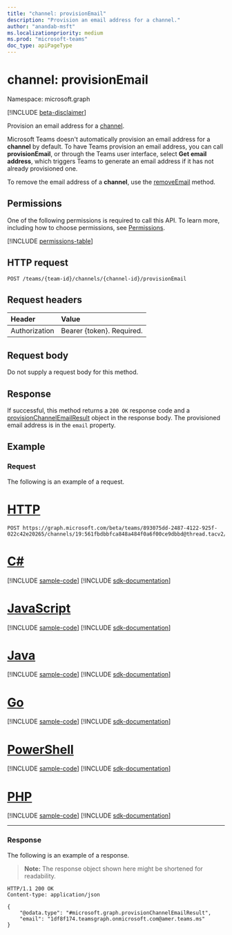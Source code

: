 ```yaml
---
title: "channel: provisionEmail"
description: "Provision an email address for a channel."
author: "anandab-msft"
ms.localizationpriority: medium
ms.prod: "microsoft-teams"
doc_type: apiPageType
---
```


# channel: provisionEmail

Namespace: microsoft.graph

[!INCLUDE [beta-disclaimer](../../includes/beta-disclaimer.md)]

Provision an email address for a [channel](../resources/channel.md).

Microsoft Teams doesn't automatically provision an email address for a **channel** by default. To have Teams provision an email address, you can call **provisionEmail**, or through the Teams user interface, select **Get email address**, which triggers Teams to generate an email address if it has not already provisioned one.

To remove the email address of a **channel**, use the [removeEmail](channel-removeemail.md) method.

## Permissions

One of the following permissions is required to call this API. To learn more, including how to choose permissions, see [Permissions](/graph/permissions-reference).

<!-- { "blockType": "permissions", "name": "channel_provisionemail" } -->
[!INCLUDE [permissions-table](../includes/permissions/channel-provisionemail-permissions.md)]

## HTTP request
<!-- { "blockType": "ignored" } -->
```http
POST /teams/{team-id}/channels/{channel-id}/provisionEmail
```
## Request headers
| Header        | Value                     |
| :------------ | :------------------------ |
| Authorization | Bearer {token}. Required. |

## Request body

Do not supply a request body for this method.

## Response

If successful, this method returns a `200 OK` response code and a [provisionChannelEmailResult](../resources/provisionChannelEmailResult.md) object in the response body. The provisioned email address is in the `email` property.

## Example
### Request
The following is an example of a request.

# [HTTP](#tab/http)
<!-- {
  "blockType": "request",
  "sampleKeys": ["893075dd-2487-4122-925f-022c42e20265", "19:561fbdbbfca848a484f0a6f00ce9dbbd@thread.tacv2"],
  "name": "channel_provisionemail"
}
-->
```http
POST https://graph.microsoft.com/beta/teams/893075dd-2487-4122-925f-022c42e20265/channels/19:561fbdbbfca848a484f0a6f00ce9dbbd@thread.tacv2/provisionEmail
```

# [C#](#tab/csharp)
[!INCLUDE [sample-code](../includes/snippets/csharp/channel-provisionemail-csharp-snippets.md)]
[!INCLUDE [sdk-documentation](../includes/snippets/snippets-sdk-documentation-link.md)]

# [JavaScript](#tab/javascript)
[!INCLUDE [sample-code](../includes/snippets/javascript/channel-provisionemail-javascript-snippets.md)]
[!INCLUDE [sdk-documentation](../includes/snippets/snippets-sdk-documentation-link.md)]

# [Java](#tab/java)
[!INCLUDE [sample-code](../includes/snippets/java/channel-provisionemail-java-snippets.md)]
[!INCLUDE [sdk-documentation](../includes/snippets/snippets-sdk-documentation-link.md)]

# [Go](#tab/go)
[!INCLUDE [sample-code](../includes/snippets/go/channel-provisionemail-go-snippets.md)]
[!INCLUDE [sdk-documentation](../includes/snippets/snippets-sdk-documentation-link.md)]

# [PowerShell](#tab/powershell)
[!INCLUDE [sample-code](../includes/snippets/powershell/channel-provisionemail-powershell-snippets.md)]
[!INCLUDE [sdk-documentation](../includes/snippets/snippets-sdk-documentation-link.md)]

# [PHP](#tab/php)
[!INCLUDE [sample-code](../includes/snippets/php/channel-provisionemail-php-snippets.md)]
[!INCLUDE [sdk-documentation](../includes/snippets/snippets-sdk-documentation-link.md)]

---

### Response
The following is an example of a response.
>**Note:** The response object shown here might be shortened for readability.
<!-- {
  "blockType": "response",
  "truncated": true,
  "@odata.type": "microsoft.graph.provisionChannelEmailResult"
}
-->
```http
HTTP/1.1 200 OK
Content-type: application/json

{
    "@odata.type": "#microsoft.graph.provisionChannelEmailResult",
    "email": "1df8f174.teamsgraph.onmicrosoft.com@amer.teams.ms"
}
```
<!-- uuid: e848414b-4669-4484-ac36-1504c58a3fb8
2015-10-25 14:57:30 UTC -->
<!--
{
  "type": "#page.annotation",
  "description": "Provision channel email",
  "keywords": "",
  "section": "documentation",
  "tocPath": "",
  "suppressions": []
}
-->


